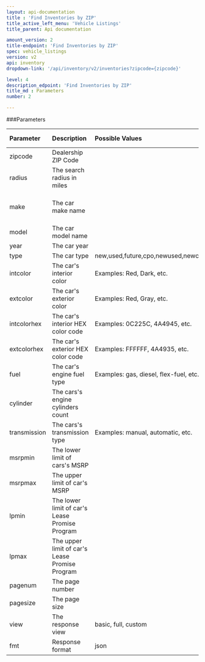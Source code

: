 ```yaml
---
layout: api-documentation
title : 'Find Inventories by ZIP'
title_active_left_menu: 'Vehicle Listings'
title_parent: Api documentation

amount_version: 2
title-endpoint: 'Find Inventories by ZIP'
spec: vehicle_listings
version: v2
api: inventory
dropdown-link: '/api/inventory/v2/inventories?zipcode={zipcode}'

level: 4
description_edpoint: 'Find Inventories by ZIP'
title_md : Parameters
number: 2

---
```



###Parameters

| Parameter     | Description                                       | Possible Values                                 | Default Value           | Required                         |
|:--------------|:--------------------------------------------------|:------------------------------------------------|:------------------------|:---------------------------------|
| zipcode       | Dealership ZIP Code                               |                                                 |                         | Yes                              |
| radius        | The search radius in miles                        |                                                 | 50                      | No                               |
| make          | The car make name                                 |                                                 |                         | Required with searching by model |
| model         | The car model name                                |                                                 |                         | No                               |
| year          | The car year                                      |                                                 |                         | No                               |
| type          | The car type                                      | new,used,future,cpo,newused,newcpo,usedcpo,all  | all                     | No                               |
| intcolor      | The car's interior color                          | Examples: Red, Dark, etc.                       |                         | No                               |
| extcolor      | The car's exterior color                          | Examples: Red, Gray, etc.                       |                         | No                               |
| intcolorhex   | The car's interior HEX color code                 | Examples: 0C225C, 4A4945, etc.                  |                         | No                               |
| extcolorhex   | The car's exterior HEX color code                 | Examples: FFFFFF, 4A4935, etc.                  |                         | No                               |
| fuel          | The car's engine fuel type                        | Examples: gas, diesel, flex-fuel, etc.          |                         | No                               |
| cylinder      | The cars's engine cylinders count                 |                                                 |                         | No                               |
| transmission  | The cars's transmission type                      | Examples: manual, automatic, etc.               |                         | No                               |
| msrpmin       | The lower limit of cars's MSRP                    |                                                 |                         | No                               |
| msrpmax       | The upper limit of car's MSRP                     |                                                 |                         | No                               |
| lpmin         | The lower limit of car's Lease Promise Program    |                                                 |                         | No                               |
| lpmax         | The upper limit of car's Lease Promise Program    |                                                 |                         | No                               |
| pagenum       | The page number                                   |                                                 | 1                       | No                               |
| pagesize      | The page size                                     |                                                 | 10                      | No                               |
| view          | The response view                                 | basic, full, custom                             | basic                   | No                               |
| fmt           | Response format                                   | json                                            | json                    | Yes                              |